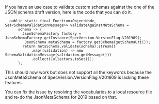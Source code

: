 If you have an use case to validate custom schemas against the one of the JSON schema draft version, here is the code that you can do it. 

```
  public static final Function<ObjectNode, Set<SchemaValidationMessage>> validateAgainstMetaSchema =
      schema -> {
        JsonSchemaFactory factory = JsonSchemaFactory.getInstance(SpecVersion.VersionFlag.V201909);
         JsonSchema metaSchema = factory.getSchema(getSchemaUri());
        return metaSchema.validate(schema).stream()
            .map((validation) -> new SchemaValidationMessage(validation.getMessage()))
            .collect(Collectors.toSet());
      };

```

This should now work but does not support all the keywords because the JsonMetaSchema of SpecVersion.VersionFlag.V201909 is lacking these features.

You can fix the issue by resolving the vocabularies to a local resource file and re-do the JsonMetaSchema for 2019 based on that. 




